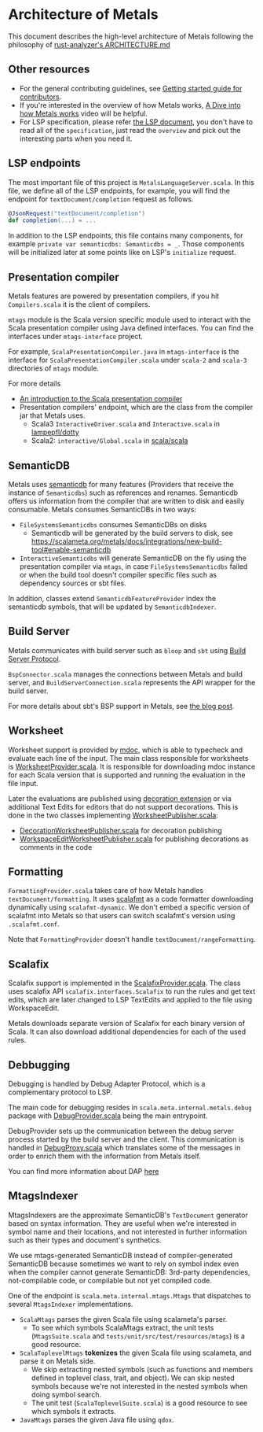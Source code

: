 # Architecture of Metals

This document describes the high-level architecture of Metals following the philosophy of [rust-analyzer's ARCHITECTURE.md](https://matklad.github.io/2021/02/06/ARCHITECTURE.md.html)

## Other resources

- For the general contributing guidelines, see [Getting started guide for contributors](https://scalameta.org/metals/docs/contributors/getting-started/).
- If you're interested in the overview of how Metals works, [A Dive into how Metals works](https://youtu.be/fpzN_vTBy18) video will be helpful.
- For LSP specification, please refer [the LSP document](https://microsoft.github.io/language-server-protocol/), you don't have to read all of the `specification`, just read the `overview` and pick out the interesting parts when you need it.

## LSP endpoints

The most important file of this project is `MetalsLanguageServer.scala`. In this file, we define all of the LSP endpoints, for example, you will find the endpoint for `textDocument/completion` request as follows.

```scala
@JsonRequest("textDocument/completion")
def completion(...) = ...
```

In addition to the LSP endpoints, this file contains many components, for example `private var semanticdbs: Semanticdbs = _`. Those components will be initialized later at some points like on LSP's `initialize` request.

## Presentation compiler

Metals features are powered by presentation compilers, if you hit `Compilers.scala` it is the client of compilers.

`mtags` module is the Scala version specific module used to interact with the Scala presentation compiler using Java defined interfaces. You can find the interfaces under `mtags-interface` project.

For example, `ScalaPresentationCompiler.java` in `mtags-interface` is the interface for `ScalaPresentationCompiler.scala` under `scala-2` and `scala-3` directories of `mtags` module.

For more details

- [An introduction to the Scala presentation compiler](https://www.chris-kipp.io/blog/an-intro-to-the-scala-presentation-compiler)
- Presentation compilers' endpoint, which are the class from the compiler jar that Metals uses.
  - Scala3 `InteractiveDriver.scala` and `Interactive.scala` in [lampepfl/dotty](https://github.com/lampepfl/dotty)
  - Scala2: `interactive/Global.scala` in [scala/scala](https://github.com/scala/scala)

## SemanticDB

Metals uses [semanticdb](https://scalameta.org/docs/semanticdb/guide.html) for many features (Providers that receive the instance of `Semanticdbs`) such as references and renames. Semanticdb offers us information from the compiler that are written to disk and easily consumable. Metals consumes SemanticDBs in two ways:

- `FileSystemsSemanticdbs` consumes SemanticDBs on disks
  - Semanticdb will be generated by the build servers to disk, see https://scalameta.org/metals/docs/integrations/new-build-tool#enable-semanticdb
- `InteractiveSemanticdbs` will generate SemanticDB on the fly using the presentation compiler via `mtags`, in case `FileSystemsSemanticdbs` failed or when the build tool doesn't compiler specific files such as dependency sources or sbt files.

In addition, classes extend `SemanticdbFeatureProvider` index the semanticdb symbols, that will be updated by `SemanticdbIndexer`.

## Build Server

Metals communicates with build server such as `bloop` and `sbt` using [Build Server Protocol](https://build-server-protocol.github.io/).

`BspConnector.scala` manages the connections between Metals and build server, and `BuildServerConnection.scala` represents the API wrapper for the build server.

For more details about sbt's BSP support in Metals, see [the blog post](https://scalameta.org/metals/blog/2020/11/06/sbt-BSP-support/).

## Worksheet

 Worksheet support is provided by [mdoc](https://github.com/scalameta/mdoc), which is able to typecheck and evaluate each line of the input. The main class responsible for worksheets is [WorksheetProvider.scala](https://github.com/scalameta/metals/blob/main/metals/src/main/scala/scala/meta/internal/worksheets/WorksheetProvider.scala). It is responsible for downloading mdoc instance for each Scala version that is supported and running the evaluation in the file input.
 
 Later the evaluations are published using [decoration extension](https://scalameta.org/metals/docs/integrations/decoration-protocol) or via additional Text Edits for editors that do not support decorations. This is done in the two classes implementing [WorksheetPublisher.scala](https://github.com/scalameta/metals/blob/main/metals/src/main/scala/scala/meta/internal/worksheets/WorksheetPublisher.scala):
 - [DecorationWorksheetPublisher.scala](https://github.com/scalameta/metals/blob/main/metals/src/main/scala/scala/meta/internal/worksheets/DecorationWorksheetPublisher.scala) for decoration publishing
 - [WorkspaceEditWorksheetPublisher.scala](https://github.com/scalameta/metals/blob/main/metals/src/main/scala/scala/meta/internal/worksheets/WorkspaceEditWorksheetPublisher.scala) for publishing decorations as comments in the code

## Formatting

`FormattingProvider.scala` takes care of how Metals handles `textDocument/formatting`. It uses [scalafmt](https://github.com/scalameta/scalafmt) as a code formatter downloading dynamically using `scalafmt-dynamic`.
We don't embed a specific version of scalafmt into Metals so that users can switch scalafmt's version using `.scalafmt.conf`.

Note that `FormattingProvider` doesn't handle `textDocument/rangeFormatting`.

## Scalafix

Scalafix support is implemented in the [ScalafixProvider.scala](https://github.com/scalameta/metals/blob/main/metals/src/main/scala/scala/meta/internal/metals/ScalafixProvider.scala). The class uses scalafix API `scalafix.interfaces.Scalafix` to run the rules and get text edits, which are later changed to LSP TextEdits and applied to the file using WorkspaceEdit.

Metals downloads separate version of Scalafix for each binary version of Scala. It can also download additional dependencies for each of the used rules.

## Debbugging


Debugging is handled by Debug Adapter Protocol, which is a complementary protocol to LSP.

The main code for debugging resides in `scala.meta.internal.metals.debug` package with [DebugProvider.scala](https://github.com/scalameta/metals/blob/main/metals/src/main/scala/scala/meta/internal/metals/debug/DebugProvider.scala) being the main entrypoint. 

DebugProvider sets up the communication between the debug server process started by the build server and the client.  This communication is handled in [DebugProxy.scala](https://github.com/scalameta/metals/blob/main/metals/src/main/scala/scala/meta/internal/metals/debug/DebugProxy.scala) which translates some of the messages in order to enrich them with the information from Metals itself.

You can find more information about DAP [here](https://github.com/scalacenter/bloop/blob/main/docs/debug-adapter.md)

## MtagsIndexer

MtagsIndexers are the approximate SemanticDB's `TextDocument` generator based on syntax information.
They are useful when we're interested in symbol name and their locations, and not interested in further information such as their types and document's synthetics.

We use mtags-generated SemanticDB instead of compiler-generated SemanticDB because sometimes we want to rely on symbol index even when the compiler cannot generate SemanticDB: 3rd-party dependencies, not-compilable code, or compilable but not yet compiled code.

One of the endpoint is `scala.meta.internal.mtags.Mtags` that dispatches to several `MtagsIndexer` implementations.

- `ScalaMtags` parses the given Scala file using scalameta's parser.
  - To see which symbols ScalaMtags extract, the unit tests (`MtagsSuite.scala` and `tests/unit/src/test/resources/mtags`) is a good resource.
- `ScalaToplevelMtags` **tokenizes** the given Scala file using scalameta, and parse it on Metals side.
  - We skip extracting nested symbols (such as functions and members defined in toplevel class, trait, and object). We can skip nested symbols because we're not interested in the nested symbols when doing symbol search.
  - The unit test (`ScalaToplevelSuite.scala`) is a good resource to see which symbols it extracts.
- `JavaMtags` parses the given Java file using `qdox`.
